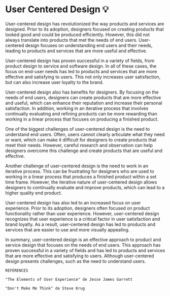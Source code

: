 # User Centered Design :bulb:

User-centered design has revolutionized the way products and services are designed. Prior to its adoption, 
designers focused on creating products that looked good and could be produced efficiently. However, 
this did not always translate into products that met the needs of end users. 
User-centered design focuses on understanding end users and their needs, leading to products and services that are more useful and effective.

User-centered design has proven successful in a variety of fields, from product design to service and software design. 
In all of these cases, the focus on end-user needs has led to products and services that are more effective and satisfying to users. 
This not only increases user satisfaction, but can also increase user loyalty to the brand.

User-centered design also has benefits for designers. By focusing on the needs of end users, designers can create products that are more effective and useful, 
which can enhance their reputation and increase their personal satisfaction. 
In addition, working in an iterative process that involves continually evaluating and refining products can be more rewarding than working in a linear process that focuses on producing a finished product.

One of the biggest challenges of user-centered design is the need to understand end users. 
Often, users cannot clearly articulate what they need or want, which can make it difficult for designers to create products that meet their needs. 
However, careful research and observation can help designers overcome this challenge and create products that are useful and effective.

Another challenge of user-centered design is the need to work in an iterative process. 
This can be frustrating for designers who are used to working in a linear process that produces a finished product within a set time frame.
However, the iterative nature of user-centered design allows designers to continually evaluate and improve products, 
which can lead to a higher quality end product.

User-centered design has also led to an increased focus on user experience. 
Prior to its adoption, designers often focused on product functionality rather than user experience. 
However, user-centered design recognizes that user experience is a critical factor in user satisfaction and brand loyalty. 
As a result, user-centered design has led to products and services that are easier to use and more visually appealing.

In summary, user-centered design is an effective approach to product and service design that focuses on the needs of end users. 
This approach has proven successful in a variety of fields and has led to products and services that are more effective and satisfying to users. 
Although user-centered design presents challenges, such as the need to understand users. 


    REFERENCES
    
    "The Elements of User Experience" de Jesse James Garrett
    
    "Don't Make Me Think" de Steve Krug
